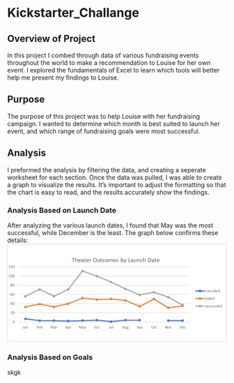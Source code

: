 # Kickstarter_Challange

## Overview of Project
In this project I combed through data of various fundraising events throughout the world to make a recommendation to Louise for her own event. I explored the fundamentals of Excel to learn which tools will better help me present my findings to Louise. 

## Purpose 
The purpose of this project was to help Louise with her fundraising campaign. I wanted to determine which month is best suited to launch her event, and which range of fundraising goals were most successful. 

## Analysis
I preformed the analysis by filtering the data, and creating a seperate worksheet for each section. Once the data was pulled, I was able to create a graph to visualize the results. It’s important to adjust the formatting so that the chart is easy to read, and the results accurately show the findings. 
### Analysis Based on Launch Date
After analyzing the various launch dates, I found that May was the most successful, while December is the least. The graph below confirms these details:
![](Theater_Outcomes_vs_Launch.png)
### Analysis Based on Goals
skgk
